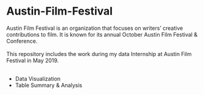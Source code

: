 # Austin-Film-Festival
Austin Film Festival is an organization that focuses on writers’ creative contributions to film. It is known for its annual October Austin Film Festival & Conference. <br/><br/>
This repository includes the work during my data Internship at Austin Film Festival in May 2019.<br/><br/>
* Data Visualization <br/>
* Table Summary & Analysis



